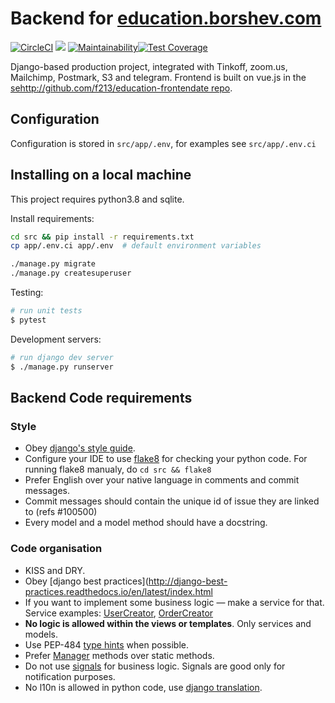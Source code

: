# Backend for [education.borshev.com](http://education.borshev.com/)

[![CircleCI](https://circleci.com/gh/f213/education-backend.svg?style=svg&circle-token=8ce8cbe93d81d60af6b67c82a82563d93da0cb03)](https://circleci.com/gh/f213/education-backend) ![](https://heroku-badge.herokuapp.com/?app=education-backend&svg=1) [![Maintainability](https://api.codeclimate.com/v1/badges/fe9fb0b64052a426f355/maintainability)](https://codeclimate.com/github/f213/education-backend/maintainability)[![Test Coverage](https://api.codeclimate.com/v1/badges/fe9fb0b64052a426f355/test_coverage)](https://codeclimate.com/github/f213/education-backend/test_coverage) 

Django-based production project, integrated with Tinkoff, zoom.us, Mailchimp, Postmark, S3 and telegram. Frontend is built on vue.js in the [sehttp://github.com/f213/education-frontendate repo](url).

## Configuration
Configuration is stored in `src/app/.env`, for examples see `src/app/.env.ci`

## Installing on a local machine
This project requires python3.8 and sqlite.

Install requirements:

```sh
cd src && pip install -r requirements.txt
cp app/.env.ci app/.env  # default environment variables
```

```sh
./manage.py migrate
./manage.py createsuperuser
```

Testing:
```bash
# run unit tests
$ pytest
```

Development servers:

```bash
# run django dev server
$ ./manage.py runserver

```

## Backend Code requirements

### Style

* Obey [django's style guide](https://docs.djangoproject.com/en/dev/internals/contributing/writing-code/coding-style/#model-style).
* Configure your IDE to use [flake8](https://pypi.python.org/pypi/flake8) for checking your python code. For running flake8 manualy, do `cd src && flake8`
* Prefer English over your native language in comments and commit messages.
* Commit messages should contain the unique id of issue they are linked to (refs #100500)
* Every model and a model method should have a docstring.

### Code organisation

* KISS and DRY.
* Obey [django best practices](http://django-best-practices.readthedocs.io/en/latest/index.html
* If you want to implement some business logic — make a service for that. Service examples: [UserCreator](https://github.com/f213/education-backend/blob/master/src/users/creator.py#L21), [OrderCreator](https://github.com/f213/education-backend/blob/master/src/orders/creator.py#L19)
* **No logic is allowed within the views or templates**. Only services and models.
* Use PEP-484 [type hints](https://www.python.org/dev/peps/pep-0484/) when possible.
* Prefer [Manager](https://docs.djangoproject.com/en/1.10/topics/db/managers/) methods over static methods.
* Do not use [signals](https://docs.djangoproject.com/en/1.10/topics/signals/) for business logic. Signals are good only for notification purposes.
* No l10n is allowed in python code, use [django translation](https://docs.djangoproject.com/en/1.10/topics/i18n/translation/).
